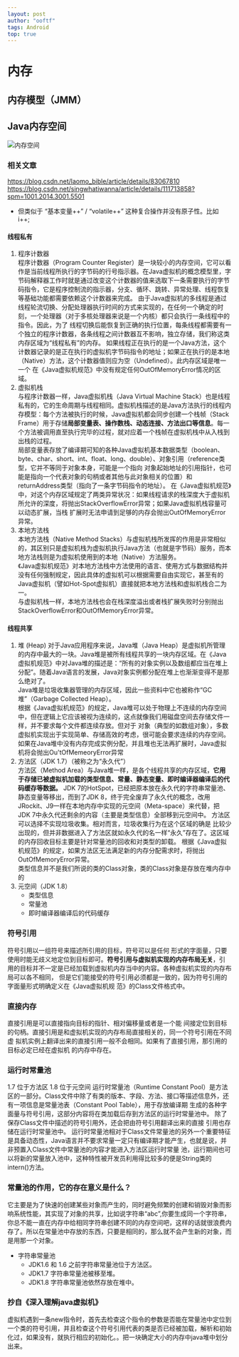 ```yaml
---
layout: post
author: "ooftf"
tags: Android
top: true
---
```


# 内存
## 内存模型（JMM）
## Java内存空间
![内存空间](https://imgconvert.csdnimg.cn/aHR0cHM6Ly9pbWcyMDE4LmNuYmxvZ3MuY29tL2Jsb2cvMTQ4OTY2OS8yMDE4MTAvMTQ4OTY2OS0yMDE4MTAwOTE4NTUyNzMxNi0xNzA4NzkwOTc0LnBuZw?x-oss-process=image/format,png)
### 相关文章
https://blog.csdn.net/laomo_bible/article/details/83067810
https://blog.csdn.net/singwhatiwanna/article/details/111713858?spm=1001.2014.3001.5501  
* 但类似于 “基本变量++” / “volatile++” 这种复合操作并没有原子性。比如 i++;


#### 线程私有
1. 程序计数器  
   程序计数器（Program Counter Register）是一块较小的内存空间，它可以看作是当前线程所执行的字节码的行号指示器。在Java虚拟机的概念模型里，字节码解释器工作时就是通过改变这个计数器的值来选取下一条需要执行的字节码指令，它是程序控制流的指示器，分支、循环、跳转、异常处理、线程恢复等基础功能都需要依赖这个计数器来完成。
   由于Java虚拟机的多线程是通过线程轮流切换、分配处理器执行时间的方式来实现的，在任何一个确定的时刻，一个处理器（对于多核处理器来说是一个内核）都只会执行一条线程中的指令。因此，为了   线程切换后能恢复到正确的执行位置，每条线程都需要有一个独立的程序计数器，各条线程之间计数器互不影响，独立存储，我们称这类内存区域为“线程私有”的内存。
   如果线程正在执行的是一个Java方法，这个计数器记录的是正在执行的虚拟机字节码指令的地址；如果正在执行的是本地（Native）方法，这个计数器值则应为空（Undefined）。此内存区域是唯一一个   在《Java虚拟机规范》中没有规定任何OutOfMemoryError情况的区域。
2. 虚拟机栈  
   与程序计数器一样，Java虚拟机栈（Java Virtual Machine Stack）也是线程私有的，它的生命周期与线程相同。虚拟机栈描述的是Java方法执行的线程内存模型：每个方法被执行的时候，Java虚拟机都会同步创建一个栈帧（Stack Frame）用于存储**局部变量表、操作数栈、动态连接、方法出口等信息**。每一个方法被调用直至执行完毕的过程，就对应着一个栈帧在虚拟机栈中从入栈到出栈的过程。  
   局部变量表存放了编译期可知的各种Java虚拟机基本数据类型（boolean、byte、char、short、int、float、long、double）、对象引用（reference类型，它并不等同于对象本身，可能是一个指向   对象起始地址的引用指针，也可能是指向一个代表对象的句柄或者其他与此对象相关的位置）和returnAddress类型（指向了一条字节码指令的地址）。
   在《Java虚拟机规范》中，对这个内存区域规定了两类异常状况：如果线程请求的栈深度大于虚拟机所允许的深度，将抛出StackOverflowError异常；如果Java虚拟机栈容量可以动态扩展，当栈   扩展时无法申请到足够的内存会抛出OutOfMemoryError异常。
3. 本地方法栈  
   本地方法栈（Native Method Stacks）与虚拟机栈所发挥的作用是非常相似的，其区别只是虚拟机栈为虚拟机执行Java方法（也就是字节码）服务，而本地方法栈则是为虚拟机使用到的本地（Native）方法服务。  
    《Java虚拟机规范》对本地方法栈中方法使用的语言、使用方式与数据结构并没有任何强制规定，因此具体的虚拟机可以根据需要自由实现它，甚至有的Java虚拟机（譬如Hot-Spot虚拟机）直接就把本地方法栈和虚拟机栈合二为一。  
    与虚拟机栈一样，本地方法栈也会在栈深度溢出或者栈扩展失败时分别抛出StackOverflowError和OutOfMemoryError异常。

#### 线程共享
1. 堆 (Heap)
   对于Java应用程序来说，Java堆（Java Heap）是虚拟机所管理的内存中最大的一块。Java堆是被所有线程共享的一块内存区域。在《Java虚拟机规范》中对Java堆的描述是：“所有的对象实例以及数组都应当在堆上分配”。随着Java语言的发展，Java对象实例都分配在堆上也渐渐变得不是那么绝对了。  
   Java堆是垃圾收集器管理的内存区域，因此一些资料中它也被称作“GC堆”（Garbage Collected Heap）。  
   根据《Java虚拟机规范》的规定，Java堆可以处于物理上不连续的内存空间中，但在逻辑上它应该被视为连续的，这点就像我们用磁盘空间去存储文件一样，并不要求每个文件都连续存放。但对于  对象（典型的如数组对象），多数虚拟机实现出于实现简单、存储高效的考虑，很可能会要求连续的内存空间。  
   如果在Java堆中没有内存完成实例分配，并且堆也无法再扩展时，Java虚拟机将会抛出Ou'tOfMemeoryError异常
2. 方法区（JDK 1.7）（被称之为“永久代”）  
   方法区（Method Area）与Java堆一样，是各个线程共享的内存区域，**它用于存储已被虚拟机加载的类型信息、常量、静态变量、即时编译器编译后的代码缓存等数据。**
   JDK 7的HotSpot，已经把原本放在永久代的字符串常量池、静态变量等移出，而到了JDK 8，终于完全废弃了永久代的概念，改用JRockit、J9一样在本地内存中实现的元空间（Meta-space）来代替，把JDK 7中永久代还剩余的内容（主要是类型信息）全部移到元空间中。
   方法区可以选择不实现垃圾收集。相对而言，垃圾收集行为在这个区域的确是 比较少出现的，但并非数据进入了方法区就如永久代的名一样“永久”存在了。这区域的内存回收目标主要是针对常量池的回收和对类型的卸载。
   根据《Java虚拟机规范》的规定，如果方法区无法满足新的内存分配需求时，将抛出OutOfMemoryError异常。  
   类型信息并不是我们所说的类的Class对象，类的Class对象是存放在堆内存中的
3. 元空间（JDK 1.8）
   * 类型信息
   * 常量池
   * 即时编译器编译后的代码缓存

### 符号引用
符号引用以一组符号来描述所引用的目标，符号可以是任何
形式的字面量，只要使用时能无歧义地定位到目标即可。**符号引用与虚拟机实现的内存布局无关**，引
用的目标并不一定是已经加载到虚拟机内存当中的内容。各种虚拟机实现的内存布局可以各不相同，
但是它们能接受的符号引用必须都是一致的，因为符号引用的字面量形式明确定义在《Java虚拟机规
范》的Class文件格式中。

### 直接内存
直接引用是可以直接指向目标的指针、相对偏移量或者是一个能
间接定位到目标的句柄。直接引用是和虚拟机实现的内存布局直接相关的，同一个符号引用在不同虚
拟机实例上翻译出来的直接引用一般不会相同。如果有了直接引用，那引用的目标必定已经在虚拟机
的内存中存在。

###  运行时常量池
   1.7 位于方法区
   1.8 位于元空间
   运行时常量池（Runtime Constant Pool）是方法区的一部分。Class文件中除了有类的版本、字段、方法、接口等描述信息外，还有一项信息是常量池表（Constant Pool Table），用于存放编译期 生成的各种字面量与符号引用，这部分内容将在类加载后存到方法区的运行时常量池中。
   除了保存Class文件中描述的符号引用外，还会把由符号引用翻译出来的直接 引用也存储在运行时常量池中。
   运行时常量池相对于Class文件常量池的另外一个重要特征是具备动态性，Java语言并不要求常量一定只有编译期才能产生，也就是说，并非预置入Class文件中常量池的内容才能进入方法区运行时常量 池，运行期间也可以将新的常量放入池中，这种特性被开发员利用得比较多的便是String类的intern()方法。
### 常量池的作用，它的存在意义是什么？
它主要是为了快速的创建某些对象而产生的，同时避免频繁的创建和销毁对象而影响系统性能，其实现了对象的共享，比如说字符串“abc”,你要生成同一个字符串，你总不能一直在内存中给相同字符串创建不同的内存空间吧，这样的话就很浪费内存了。所以在常量池中存放的东西，只要是相同的，那么就不会产生新的对象，而是用那一个对象。

* 字符串常量池
  * JDK1.6 和 1.6 之前字符串常量池位于方法区。
  * JDK1.7 字符串常量池被移至堆。
  * JDK1.8 字符串常量池依然存放在堆中。

### 抄自《深入理解java虚拟机》
虚拟机遇到一条new指令时，首先去检查这个指令的参数是否能在常量池中定位到一个类的符号引用，并且检查这个符号引用代表的类是否已经被加载，解析和初始化过，如果没有，就执行相应的初始化。。把一块确定大小的内存中java堆中划分出来。




